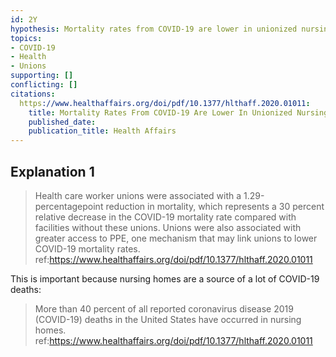 ```yaml
---
id: 2Y
hypothesis: Mortality rates from COVID-19 are lower in unionized nursing homes.
topics:
- COVID-19
- Health
- Unions
supporting: []
conflicting: []
citations:
  https://www.healthaffairs.org/doi/pdf/10.1377/hlthaff.2020.01011:
    title: Mortality Rates From COVID-19 Are Lower In Unionized Nursing Homes
    published_date: 
    publication_title: Health Affairs
---
```

## Explanation 1

> Health care worker unions were associated with a 1.29-percentagepoint reduction in mortality, which represents a 30 percent relative decrease in the COVID-19 mortality rate compared with facilities without these unions. Unions were also associated with greater access to PPE, one mechanism that may link unions to lower COVID-19 mortality rates.
> ref:https://www.healthaffairs.org/doi/pdf/10.1377/hlthaff.2020.01011

This is important because nursing homes are a source of a lot of COVID-19 deaths:

> More than 40 percent of all reported coronavirus disease 2019 (COVID-19) deaths in the United States have occurred in nursing homes.
> ref:https://www.healthaffairs.org/doi/pdf/10.1377/hlthaff.2020.01011

